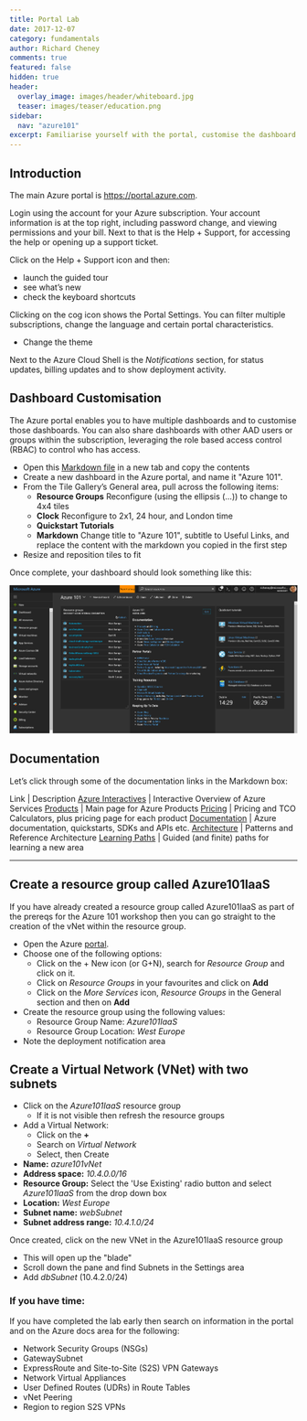 ```yaml
---
title: Portal Lab
date: 2017-12-07
category: fundamentals
author: Richard Cheney
comments: true
featured: false
hidden: true
header:
  overlay_image: images/header/whiteboard.jpg
  teaser: images/teaser/education.png
sidebar:
  nav: "azure101"
excerpt: Familiarise yourself with the portal, customise the dashboard and create your first vNet
---
```


## Introduction

The main Azure portal is <a href="https://portal.azure.com" target="portal">https://portal.azure.com</a>.

Login using the account for your Azure subscription. Your account
information is at the top right, including password change, and viewing
permissions and your bill.  Next to that is the Help + Support, for accessing the help or opening up
a support ticket.

Click on the Help + Support icon and then:

* launch the guided tour
* see what’s new
* check the keyboard shortcuts

Clicking on the cog icon shows the Portal Settings. You can filter
multiple subscriptions, change the language and certain portal
characteristics.

* Change the theme

Next to the Azure Cloud Shell is the _Notifications_ section, for status
updates, billing updates and to show deployment activity.

## Dashboard Customisation

The Azure portal enables you to have multiple dashboards and to
customise those dashboards. You can also share dashboards with other AAD
users or groups within the subscription, leveraging the role based
access control (RBAC) to control who has access.

* Open this <a href="/fundamentals/azure101/portal/portalMarkdown.txt" target="markdown">Markdown file</a> in a new tab
 and copy the contents
* Create a new dashboard in the Azure portal, and name it "Azure 101".
* From the Tile Gallery’s General area, pull across the following items:
    * **Resource Groups** Reconfigure (using the ellipsis (…)) to change to 4x4 tiles
    * **Clock** Reconfigure to 2x1, 24 hour, and London time
    * **Quickstart Tutorials**
    * **Markdown** Change title to "Azure 101", subtitle to Useful Links, and replace the content with the markdown you copied in the first step
* Resize and reposition tiles to fit

Once complete, your dashboard should look something like this:

![Dashboard](/fundamentals/azure101/portal/images/portalDashboard.png)

## Documentation

Let’s click through some of the documentation links in the Markdown box:

Link | Description
<a href="http://azureinteractives.azurewebsites.net/" target="azuredocs">Azure Interactives</a> | Interactive Overview of Azure Services
<a href="https://azure.microsoft.com/en-us/services" target="azuredocs">Products</a> | Main page for Azure Products
<a href="https://azure.microsoft.com/en-us/pricing" target="azuredocs">Pricing</a> | Pricing and TCO Calculators, plus pricing page for each product
<a href="https://docs.microsoft.com/en-us/azure" target="azuredocs">Documentation</a> | Azure documentation, quickstarts, SDKs and APIs etc.
<a href="https://docs.microsoft.com/en-us/azure/index#pivot=architecture" target="azuredocs">Architecture</a> | Patterns and Reference Architecture
<a href="https://azure.microsoft.com/en-us/documentation/learning-paths" target="azuredocs">Learning Paths</a> | Guided (and finite) paths for learning a new area

------------------------------------------------------------------

## Create a resource group called Azure101IaaS

If you have already created a resource group called Azure101IaaS as part of the prereqs for the Azure 101 workshop then you can go straight to the creation of the vNet within the resource group.

* Open the Azure <a href="https://portal.azure.com" target="portal">portal</a>.
* Choose one of the following options:
    * Click on the + New icon (or G+N), search for _Resource Group_ and click on it.
    * Click on _Resource Groups_ in your favourites and click on **Add**
    * Click on the _More Services_ icon, _Resource Groups_ in the General section and then on **Add**
* Create the resource group using the following values:
    * Resource Group Name: _Azure101IaaS_
    * Resource Group Location: _West Europe_
* Note the deployment notification area

## Create a Virtual Network (VNet) with two subnets

* Click on the _Azure101IaaS_ resource group
    * If it is not visible then refresh the resource groups
* Add a Virtual Network:
    * Click on the **+**
    * Search on _Virtual Network_
    * Select, then Create
* **Name:** _azure101vNet_
* **Address space:** _10.4.0.0/16_
* **Resource Group:** Select the 'Use Existing' radio button and select _Azure101IaaS_ from the drop down box
* **Location:** _West Europe_
* **Subnet name:** _webSubnet_
* **Subnet address range:** _10.4.1.0/24_

Once created, click on the new VNet in the Azure101IaaS resource group

* This will open up the "blade"
* Scroll down the pane and find Subnets in the Settings area
* Add _dbSubnet_ (10.4.2.0/24)

### If you have time:

If you have completed the lab early then search on information in the portal and on the Azure docs area for the following:

* Network Security Groups (NSGs)
* GatewaySubnet
* ExpressRoute and Site-to-Site (S2S) VPN Gateways
* Network Virtual Appliances
* User Defined Routes (UDRs) in Route Tables
* vNet Peering
* Region to region S2S VPNs